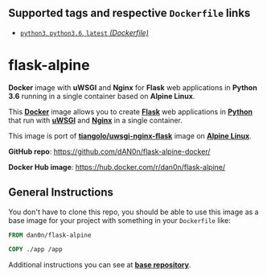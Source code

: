 ## Supported tags and respective `Dockerfile` links

* [`python3`, `python3.6`, `latest` _(Dockerfile)_](https://github.com/dAN0n/flask-alpine-docker/blob/master/python3.6/Dockerfile)

# flask-alpine
**Docker** image with **uWSGI** and **Nginx** for **Flask** web applications in **Python 3.6** running in a single container based on **Alpine Linux**.

This [**Docker**](https://www.docker.com/) image allows you to create [**Flask**](http://flask.pocoo.org/) web applications in [**Python**](https://www.python.org/) that run with [**uWSGI**](https://uwsgi-docs.readthedocs.org/en/latest/) and [**Nginx**](http://nginx.org/en/) in a single container.

This image is port of [**tiangolo/uwsgi-nginx-flask**](https://hub.docker.com/r/tiangolo/uwsgi-nginx-flask/) image on [**Alpine Linux**](https://alpinelinux.org/).

**GitHub repo**: <https://github.com/dAN0n/flask-alpine-docker/>

**Docker Hub image**: <https://hub.docker.com/r/dan0n/flask-alpine/>

## General Instructions

You don't have to clone this repo, you should be able to use this image as a base image for your project with something in your `Dockerfile` like:

```Dockerfile
FROM dan0n/flask-alpine

COPY ./app /app
```

Additional instructions you can see at [**base repository**](https://github.com/tiangolo/uwsgi-nginx-flask-docker/).

